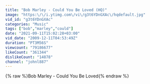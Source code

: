 ```yaml
---
title: "Bob Marley - Could You Be Loved (HQ)"
image: "https:\/\/i.ytimg.com\/vi\/g3t6YDnGXAc\/hqdefault.jpg"
vid_id: "g3t6YDnGXAc"
categories: "Music"
tags: ["bob","marley","could"]
date: "2021-09-11T15:02:28+03:00"
vid_date: "2009-12-11T04:53:49Z"
duration: "PT3M56S"
viewcount: "79186677"
likeCount: "361344"
dislikeCount: "14878"
channel: "johnl887"
---
```

{% raw %}Bob Marley - Could You Be Loved{% endraw %}
